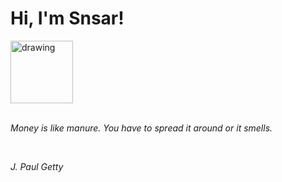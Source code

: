 <h1>Hi, I'm Snsar!</h1> <img src="https://acegif.com/wp-content/uploads/2021/4fh5wi/pepefrg-21.gif" alt="drawing"  height = "100"/> <br> <br> <p><i>Money is like manure. You have to spread it around or it smells.</i></p> <br> <p><i>J. Paul Getty</i></p>